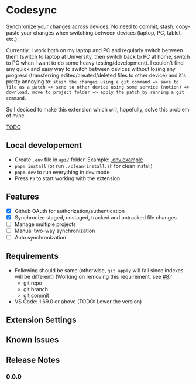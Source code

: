 # Codesync

Synchronize your changes across devices. No need to commit, stash, copy-paste your changes when switching between devices (laptop, PC, tablet, etc.).

Currently, I work both on my laptop and PC and regularly switch between them (switch to laptop at University, then switch back to PC at home, switch to PC when I want to do some heavy testing/development). I couldn't find any quick and easy way to switch between devices without losing any progress (transferring edited/created/deleted files to other device) and it's pretty annoying to:
`stash the changes using a git command => save to file as a patch => send to other device using some service (notion) => download, move to project folder => apply the patch by running a git command`.

So I deciced to make this extension which will, hopefully, solve this problem of mine.

[TODO](./TODO.md)

## Local developement

-   Create `.env` file in `api/` folder. Example: [.env.example](./api/.env.example)
-   `pnpm install` (or run `./clean-install.sh` for clean install)
-   `pnpm dev` to run everything in dev mode
-   Press `F5` to start working with the extension

## Features

-   [x] Github OAuth for authorization/authentication
-   [x] Synchronize staged, unstaged, tracked and untracked file changes
-   [ ] Manage multiple projects
-   [ ] Manual two-way synchronization
-   [ ] Auto synchronization

## Requirements

-   Following should be same (otherwise, `git apply` will fail since indexes will be different) (Working on removing this requirement, see [#8](https://github.com/frixaco/codesync/issues/8)):
    -   git repo
    -   git branch
    -   git commit
-   VS Code: 1.69.0 or above (TODO: Lower the version)

## Extension Settings

## Known Issues

## Release Notes

### 0.0.0
